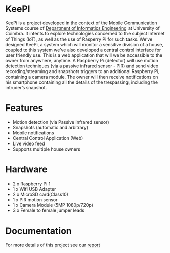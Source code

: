 # KeePI

KeePi is a project developed in the context of the Mobile Communication Systems course of [Department of Informatics Engineering](http://www.uc.pt/fctuc/dei/)  at University of Coimbra. It intents to explore technologies concerned to the subject Internet of Things (IoT), as well as the use of Rasperry Pi for such tasks. We’ve designed KeePi, a system which will monitor a sensitive division of a house, coupled to this system we’ve also developed a central control interface for user friendly use. This is a web application that will we be accessible to the owner from anywhere, anytime. A Raspberry Pi (detector) will use motion detection techniques (via a passive infrared sensor - PIR) and send video recording/streaming and snapshots triggers to an additional Raspberry Pi, containing a camera module. The owner will then receive notifications on his smartphone containing all the details of the trespassing, including the intruder’s snapshot.


# Features
* Motion detection (via Passive Infrared sensor)
* Snapshots (automatic and arbitrary)
* Mobile notifications
* Central Control Application (Web)
* Live video feed
* Supports multiple house owners

# Hardware
* 2 x Raspberry Pi 1
* 1 x Wifi USB Adapter
* 2 x MicroSD card(Class10)
* 1 x PIR motion sensor
* 1 x Camera Module (5MP 1080p/720p)
* 3 x Female to female jumper leads

# Documentation
For more details of this project see our [report](https://www.dropbox.com/s/ie4ckf1zocgnjz9/SCM_FinalReport.pdf?dl=0)
